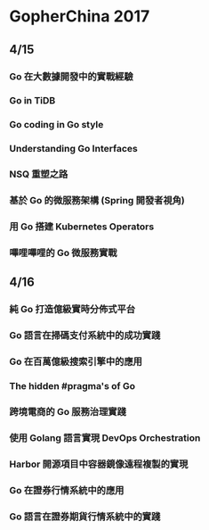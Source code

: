 # GopherChina 2017

## 4/15

### Go 在大數據開發中的實戰經驗

### Go in TiDB

### Go coding in Go style

### Understanding Go Interfaces

### NSQ 重塑之路

### 基於 Go 的微服務架構 (Spring 開發者視角)

### 用 Go 搭建 Kubernetes Operators

### 嗶哩嗶哩的 Go 微服務實戰

## 4/16

### 純 Go 打造億級實時分佈式平台

### Go 語言在掃碼支付系統中的成功實踐

### Go 在百萬億級搜索引擎中的應用

### The hidden #pragma's of Go

### 跨境電商的 Go 服務治理實踐

### 使用 Golang 語言實現 DevOps Orchestration

### Harbor 開源項目中容器鏡像遠程複製的實現

### Go 在證券行情系統中的應用

### Go 語言在證券期貨行情系統中的實踐


